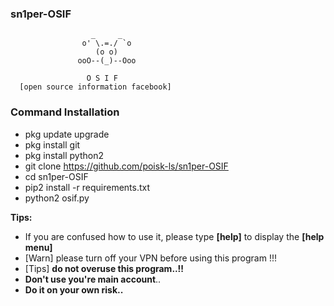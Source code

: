 
### sn1per-OSIF
```
                  _     _
                o' \.=./ `o
                   (o o)          
               ooO--(_)--Ooo
                                       
                 O S I F
  [open source information facebook]
```


### Command Installation

- pkg update upgrade
- pkg install git 
- pkg install python2
- git clone https://github.com/poisk-ls/sn1per-OSIF
- cd sn1per-OSIF
- pip2 install -r requirements.txt
- python2 osif.py

**Tips:**
* If you are confused how to use it, please type **[help]** to display the **[help menu]**
* [Warn] please turn off your VPN before using this program !!!
* [Tips] **do not overuse this program..!!**
* **Don't use you're main account**..
* **Do it on your own risk..**
